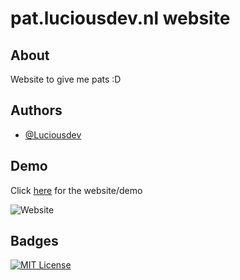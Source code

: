 # pat.luciousdev.nl website


## About

Website to give me pats :D



## Authors

- [@Luciousdev](https://github.com/Luciousdev)


## Demo

Click [here](https://pat.luciousdev.nl) for the website/demo

![Website](https://img.shields.io/website?down_color=red&down_message=oh%20no%20%3A%28&up_color=green&up_message=online&url=https%3A%2F%2Fluciousdev.nl)
## Badges

[![MIT License](https://img.shields.io/badge/License-MIT-green.svg)](https://choosealicense.com/licenses/mit/)
